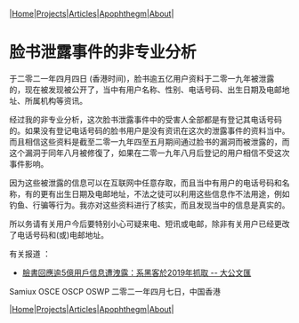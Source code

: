 |[Home](/README.md)|[Projects](/projects.md)|[Articles](/articles.md)|[Apophthegm](/apophthegm.md)|[About](/about.md)|

# 脸书泄露事件的非专业分析

于二零二一年四月四日 (香港时间)，脸书逾五亿用户资料于二零一九年被泄露的，现在被发现被公开了，当中有用户名称、性别、电话号码、出生日期及电邮地址、所属机构等资讯。

经过我的非专业分析，这次脸书泄露事件中的受害人全部都是有登记其电话号码的。如果没有登记电话号码的脸书用户是没有资讯在这次的泄露事件的资料当中。而且相信这些资料是截至二零一九年四至五月期间通过脸书的漏洞而被泄露的，而这个漏洞于同年八月被修復了，如果在二零一九年八月后登记的用户相信不受这次事件影响。

因为这些被泄露的信息可以在互联网中任意存取，而且当中有用户的电话号码和名称，有的更有出生日期及电邮地址，不法之徒可以利用这些信息作不法用途，例如钓鱼、行骗等行为。我亦对这些资料进行了核实，而且发现当中的信息是真实的。

所以务请有关用户今后要特别小心可疑来电、短讯或电邮，除非有关用户已经更改了电话号码和(或)电邮地址。

有关报道 ：  
- [臉書回應逾5億用戶信息遭洩露：系黑客於2019年抓取 -- 大公文匯](https://m.tkww.hk/s/202104/07/AP606d7dfae4b0661d5581e424.html)

Samiux 
OSCE  OSCP  OSWP 
二零二一年四月七日，中国香港   

|[Home](/README.md)|[Projects](/projects.md)|[Articles](/articles.md)|[Apophthegm](/apophthegm.md)|[About](/about.md)|
